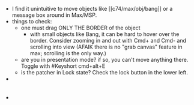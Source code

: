 - I find it unintuitive to move objects like [[c74/max/obj/bang]] or a message box around in Max/MSP.
- things to check:
	- one must drag ONLY THE BORDER of the object
		- with small objects like Bang, it can be hard to hover over the border. Consider zooming in and out with Cmd+ and Cmd- and scrolling into view (AFAIK there is no "grab canvas" feature in max; scrolling is the only way.)
	- are you in presentation mode? if so, you can't move anything there. Toggle with #Keyshort cmd+alt+E
	- is the patcher in Lock state? Check the lock button in the lower left.
-
- ######